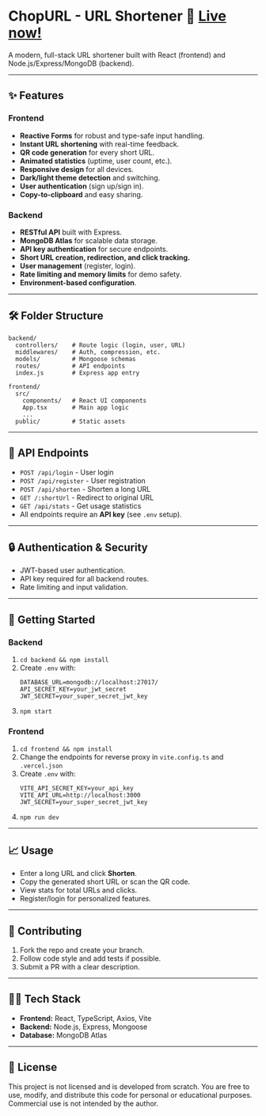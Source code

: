 # ChopURL - URL Shortener 🚀 [Live now!](https://url-shortner-amber-pi.vercel.app/)

A modern, full-stack URL shortener built with React (frontend) and Node.js/Express/MongoDB (backend).

---

## ✨ Features

### Frontend

- **Reactive Forms** for robust and type-safe input handling.
- **Instant URL shortening** with real-time feedback.
- **QR code generation** for every short URL.
- **Animated statistics** (uptime, user count, etc.).
- **Responsive design** for all devices.
- **Dark/light theme detection** and switching.
- **User authentication** (sign up/sign in).
- **Copy-to-clipboard** and easy sharing.

### Backend

- **RESTful API** built with Express.
- **MongoDB Atlas** for scalable data storage.
- **API key authentication** for secure endpoints.
- **Short URL creation, redirection, and click tracking.**
- **User management** (register, login).
- **Rate limiting and memory limits** for demo safety.
- **Environment-based configuration**.

---

## 🛠️ Folder Structure

```
backend/
  controllers/    # Route logic (login, user, URL)
  middlewares/    # Auth, compression, etc.
  models/         # Mongoose schemas
  routes/         # API endpoints
  index.js        # Express app entry

frontend/
  src/
    components/   # React UI components
    App.tsx       # Main app logic
    ...
  public/         # Static assets
```

---

## 🔗 API Endpoints

- `POST /api/login` - User login
- `POST /api/register` - User registration
- `POST /api/shorten` - Shorten a long URL
- `GET /:shortUrl` - Redirect to original URL
- `GET /api/stats` - Get usage statistics
- All endpoints require an **API key** (see `.env` setup).

---

## 🔒 Authentication & Security

- JWT-based user authentication.
- API key required for all backend routes.
- Rate limiting and input validation.

---

## 🚀 Getting Started

### Backend

1. `cd backend && npm install`
2. Create `.env` with:
   ```
   DATABASE_URL=mongodb://localhost:27017/
   API_SECRET_KEY=your_jwt_secret
   JWT_SECRET=your_super_secret_jwt_key
   ```
3. `npm start`

### Frontend

1. `cd frontend && npm install`
2. Change the endpoints for reverse proxy in `vite.config.ts` and `.vercel.json`
3. Create `.env` with:
   ```
   VITE_API_SECRET_KEY=your_api_key
   VITE_API_URL=http://localhost:3000
   JWT_SECRET=your_super_secret_jwt_key
   ```
4. `npm run dev`

---

## 📈 Usage

- Enter a long URL and click **Shorten**.
- Copy the generated short URL or scan the QR code.
- View stats for total URLs and clicks.
- Register/login for personalized features.

---

## 🤝 Contributing

1. Fork the repo and create your branch.
2. Follow code style and add tests if possible.
3. Submit a PR with a clear description.

---

## 🧑‍💻 Tech Stack

- **Frontend:** React, TypeScript, Axios, Vite
- **Backend:** Node.js, Express, Mongoose
- **Database:** MongoDB Atlas

---

## 📄 License

This project is not licensed and is developed from scratch. You are free to use, modify, and distribute this code for personal or educational purposes. Commercial use is not intended by the author.
